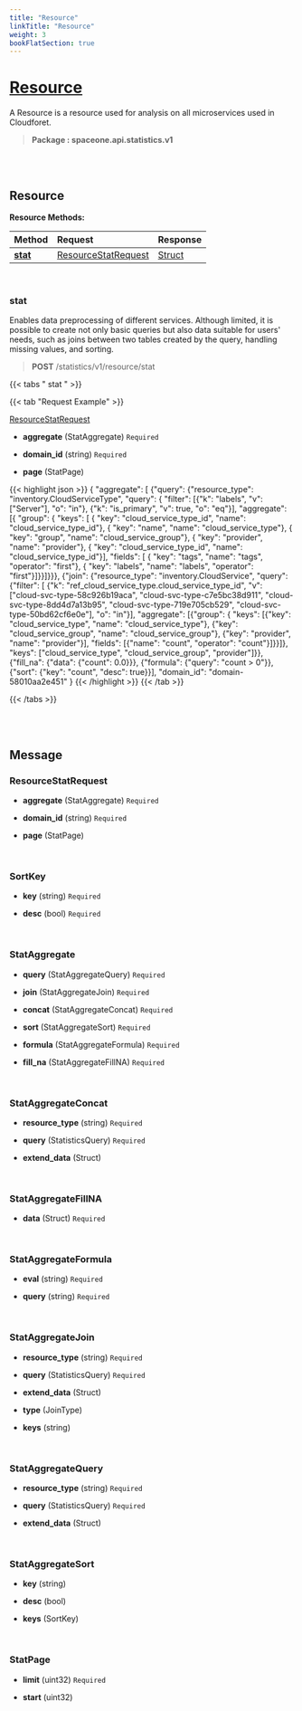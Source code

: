 ```yaml
---
title: "Resource"
linkTitle: "Resource"
weight: 3
bookFlatSection: true
---
```

# [Resource](#Resource)
A Resource is a resource used for analysis on all microservices used in Cloudforet.


>  **Package : spaceone.api.statistics.v1**

<br>
<br>

## Resource





**Resource Methods:**


| Method | Request | Response |
| :----- | :-------- | :-------- |
| [**stat**](./Resource#stat) | [ResourceStatRequest](Resource#resourcestatrequest) | [Struct](./Resource#struct) |



    
<br>

### stat

Enables data preprocessing of different services. Although limited, it is possible to create not only basic queries but also data suitable for users' needs, such as joins between two tables created by the query, handling missing values, and sorting.



> **POST** /statistics/v1/resource/stat
>





 {{< tabs " stat " >}}

 {{< tab "Request Example" >}}



[ResourceStatRequest](./Resource#resourcestatrequest)

* **aggregate** (StatAggregate)  `Required` 


* **domain_id** (string)  `Required` 


* **page** (StatPage) 





{{< highlight json >}}
{
   "aggregate": [
       {"query": {"resource_type": "inventory.CloudServiceType",
                  "query": {
                      "filter": [{"k": "labels", "v": ["Server"], "o": "in"},
                                 {"k": "is_primary", "v": true, "o": "eq"}], "aggregate": [{
                          "group": {
                              "keys": [
                                  {
                                      "key": "cloud_service_type_id",
                                      "name": "cloud_service_type_id"},
                                  {
                                      "key": "name",
                                      "name": "cloud_service_type"},
                                  {
                                      "key": "group",
                                      "name": "cloud_service_group"},
                                  {
                                      "key": "provider",
                                      "name": "provider"},
                                  {
                                      "key": "cloud_service_type_id",
                                      "name": "cloud_service_type_id"}],
                              "fields": [
                                  {
                                      "key": "tags",
                                      "name": "tags",
                                      "operator": "first"},
                                  {
                                      "key": "labels",
                                      "name": "labels",
                                      "operator": "first"}]}}]}}},
       {"join": {"resource_type": "inventory.CloudService", "query": {"filter": [
           {"k": "ref_cloud_service_type.cloud_service_type_id",
            "v": ["cloud-svc-type-58c926b19aca", "cloud-svc-type-c7e5bc38d911",
                  "cloud-svc-type-8dd4d7a13b95", "cloud-svc-type-719e705cb529",
                  "cloud-svc-type-50bd62cf6e0e"], "o": "in"}], "aggregate": [{"group": {
           "keys": [{"key": "cloud_service_type", "name": "cloud_service_type"},
                    {"key": "cloud_service_group", "name": "cloud_service_group"},
                    {"key": "provider", "name": "provider"}],
           "fields": [{"name": "count", "operator": "count"}]}}]},
                 "keys": ["cloud_service_type", "cloud_service_group", "provider"]}},
       {"fill_na": {"data": {"count": 0.0}}}, {"formula": {"query": "count > 0"}},
       {"sort": {"key": "count", "desc": true}}],
   "domain_id": "domain-58010aa2e451"
}
{{< /highlight >}}
{{< /tab >}}



{{< /tabs >}}


    


<br>
<br>

## Message



### ResourceStatRequest
* **aggregate** (StatAggregate)  `Required` 

    
* **domain_id** (string)  `Required` 

    
* **page** (StatPage) 

    <br>

### SortKey
* **key** (string)  `Required` 

    
* **desc** (bool)  `Required` 

    <br>

### StatAggregate
* **query** (StatAggregateQuery)  `Required` 

    
* **join** (StatAggregateJoin)  `Required` 

    
* **concat** (StatAggregateConcat)  `Required` 

    
* **sort** (StatAggregateSort)  `Required` 

    
* **formula** (StatAggregateFormula)  `Required` 

    
* **fill_na** (StatAggregateFillNA)  `Required` 

    <br>

### StatAggregateConcat
* **resource_type** (string)  `Required` 

    
* **query** (StatisticsQuery)  `Required` 

    
* **extend_data** (Struct) 

    <br>

### StatAggregateFillNA
* **data** (Struct)  `Required` 

    <br>

### StatAggregateFormula
* **eval** (string)  `Required` 

    
* **query** (string)  `Required` 

    <br>

### StatAggregateJoin
* **resource_type** (string)  `Required` 

    
* **query** (StatisticsQuery)  `Required` 

    
* **extend_data** (Struct) 

    
* **type** (JoinType) 

    
* **keys** (string) 

    <br>

### StatAggregateQuery
* **resource_type** (string)  `Required` 

    
* **query** (StatisticsQuery)  `Required` 

    
* **extend_data** (Struct) 

    <br>

### StatAggregateSort
* **key** (string) 

    
* **desc** (bool) 

    
* **keys** (SortKey) 

    <br>

### StatPage
* **limit** (uint32)  `Required` 

    
* **start** (uint32) 

    <br>
